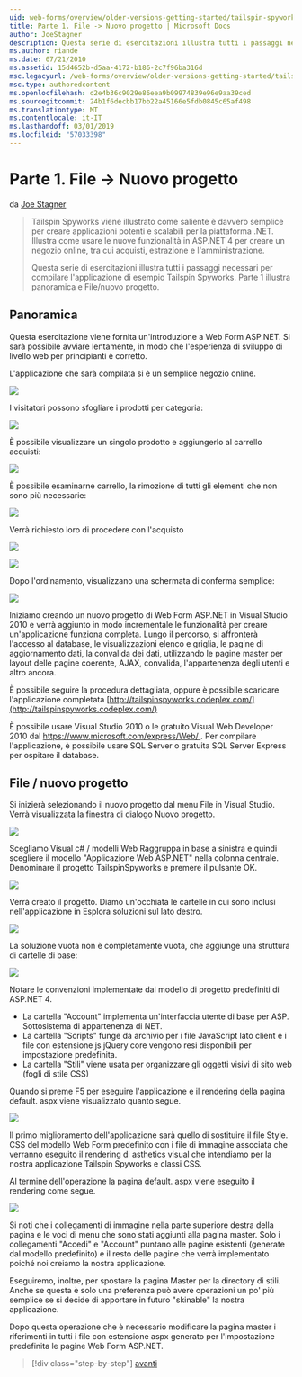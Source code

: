 ```yaml
---
uid: web-forms/overview/older-versions-getting-started/tailspin-spyworks/tailspin-spyworks-part-1
title: Parte 1. File -> Nuovo progetto | Microsoft Docs
author: JoeStagner
description: Questa serie di esercitazioni illustra tutti i passaggi necessari per compilare l'applicazione di esempio Tailspin Spyworks. Parte 1 illustra panoramica e File/nuovo progetto.
ms.author: riande
ms.date: 07/21/2010
ms.assetid: 15d4652b-d5aa-4172-b186-2c7f96ba316d
msc.legacyurl: /web-forms/overview/older-versions-getting-started/tailspin-spyworks/tailspin-spyworks-part-1
msc.type: authoredcontent
ms.openlocfilehash: d2e4b36c9029e86eea9b09974839e96e9aa39ced
ms.sourcegitcommit: 24b1f6decbb17bb22a45166e5fdb0845c65af498
ms.translationtype: MT
ms.contentlocale: it-IT
ms.lasthandoff: 03/01/2019
ms.locfileid: "57033398"
---
```

<a name="part-1-file--new-project"></a>Parte 1. File -> Nuovo progetto
====================
da [Joe Stagner](https://github.com/JoeStagner)

> Tailspin Spyworks viene illustrato come saliente è davvero semplice per creare applicazioni potenti e scalabili per la piattaforma .NET. Illustra come usare le nuove funzionalità in ASP.NET 4 per creare un negozio online, tra cui acquisti, estrazione e l'amministrazione.
> 
> Questa serie di esercitazioni illustra tutti i passaggi necessari per compilare l'applicazione di esempio Tailspin Spyworks. Parte 1 illustra panoramica e File/nuovo progetto.


## <a id="_Toc260221666"></a>  Panoramica

Questa esercitazione viene fornita un'introduzione a Web Form ASP.NET. Si sarà possibile avviare lentamente, in modo che l'esperienza di sviluppo di livello web per principianti è corretto.

L'applicazione che sarà compilata si è un semplice negozio online.

![](tailspin-spyworks-part-1/_static/image1.jpg)


I visitatori possono sfogliare i prodotti per categoria:

![](tailspin-spyworks-part-1/_static/image2.jpg)

È possibile visualizzare un singolo prodotto e aggiungerlo al carrello acquisti:

![](tailspin-spyworks-part-1/_static/image3.jpg)

È possibile esaminarne carrello, la rimozione di tutti gli elementi che non sono più necessarie:

![](tailspin-spyworks-part-1/_static/image4.jpg)

Verrà richiesto loro di procedere con l'acquisto

![](tailspin-spyworks-part-1/_static/image5.jpg)

![](tailspin-spyworks-part-1/_static/image6.jpg)

Dopo l'ordinamento, visualizzano una schermata di conferma semplice:

![](tailspin-spyworks-part-1/_static/image7.jpg)


Iniziamo creando un nuovo progetto di Web Form ASP.NET in Visual Studio 2010 e verrà aggiunto in modo incrementale le funzionalità per creare un'applicazione funziona completa. Lungo il percorso, si affronterà l'accesso al database, le visualizzazioni elenco e griglia, le pagine di aggiornamento dati, la convalida dei dati, utilizzando le pagine master per layout delle pagine coerente, AJAX, convalida, l'appartenenza degli utenti e altro ancora.

È possibile seguire la procedura dettagliata, oppure è possibile scaricare l'applicazione completata [http://tailspinspyworks.codeplex.com/](http://tailspinspyworks.codeplex.com/)

È possibile usare Visual Studio 2010 o le gratuito Visual Web Developer 2010 dal [ https://www.microsoft.com/express/Web/ ](https://www.microsoft.com/express/Web/). Per compilare l'applicazione, è possibile usare SQL Server o gratuita SQL Server Express per ospitare il database.

## <a id="_Toc260221667"></a>  File / nuovo progetto

Si inizierà selezionando il nuovo progetto dal menu File in Visual Studio. Verrà visualizzata la finestra di dialogo Nuovo progetto.

![](tailspin-spyworks-part-1/_static/image8.jpg)

Scegliamo Visual c# / modelli Web Raggruppa in base a sinistra e quindi scegliere il modello "Applicazione Web ASP.NET" nella colonna centrale. Denominare il progetto TailspinSpyworks e premere il pulsante OK.

![](tailspin-spyworks-part-1/_static/image9.jpg)

Verrà creato il progetto. Diamo un'occhiata le cartelle in cui sono inclusi nell'applicazione in Esplora soluzioni sul lato destro.

![](tailspin-spyworks-part-1/_static/image10.jpg)

La soluzione vuota non è completamente vuota, che aggiunge una struttura di cartelle di base:

![](tailspin-spyworks-part-1/_static/image1.png)

Notare le convenzioni implementate dal modello di progetto predefiniti di ASP.NET 4.

- La cartella "Account" implementa un'interfaccia utente di base per ASP. Sottosistema di appartenenza di NET.
- La cartella "Scripts" funge da archivio per i file JavaScript lato client e i file con estensione js jQuery core vengono resi disponibili per impostazione predefinita.
- La cartella "Stili" viene usata per organizzare gli oggetti visivi di sito web (fogli di stile CSS)

Quando si preme F5 per eseguire l'applicazione e il rendering della pagina default. aspx viene visualizzato quanto segue.

![](tailspin-spyworks-part-1/_static/image11.jpg)

Il primo miglioramento dell'applicazione sarà quello di sostituire il file Style. CSS del modello Web Form predefinito con i file di immagine associata che verranno eseguito il rendering di asthetics visual che intendiamo per la nostra applicazione Tailspin Spyworks e classi CSS.

Al termine dell'operazione la pagina default. aspx viene eseguito il rendering come segue.

![](tailspin-spyworks-part-1/_static/image12.jpg)

Si noti che i collegamenti di immagine nella parte superiore destra della pagina e le voci di menu che sono stati aggiunti alla pagina master. Solo i collegamenti "Accedi" e "Account" puntano alle pagine esistenti (generate dal modello predefinito) e il resto delle pagine che verrà implementato poiché noi creiamo la nostra applicazione.

Eseguiremo, inoltre, per spostare la pagina Master per la directory di stili. Anche se questa è solo una preferenza può avere operazioni un po' più semplice se si decide di apportare in futuro "skinable" la nostra applicazione.

Dopo questa operazione che è necessario modificare la pagina master i riferimenti in tutti i file con estensione aspx generato per l'impostazione predefinita le pagine Web Form ASP.NET.

> [!div class="step-by-step"]
> [avanti](tailspin-spyworks-part-2.md)
